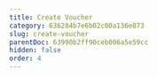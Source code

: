 ```yaml
---
title: Create Voucher
category: 636284b7e6b02c00a136e873
slug: create-voucher
parentDoc: 63990b2ff90ceb006a5e59cc
hidden: false
order: 4
---
```

